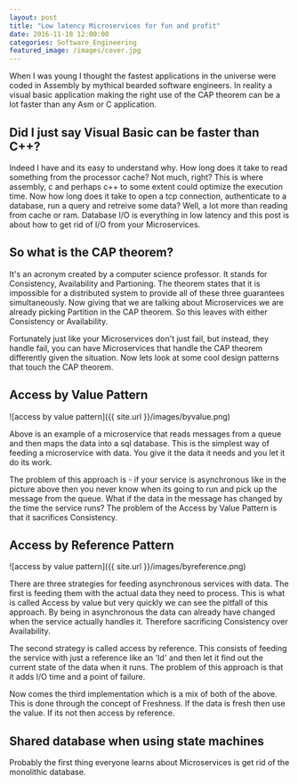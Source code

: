 ```yaml
---
layout: post
title: "Low latency Microservices for fun and profit"
date: 2016-11-18 12:00:00
categories: Software_Engineering
featured_image: /images/cover.jpg
---
```

When I was young I thought the fastest applications in the universe were coded in Assembly by mythical bearded software engineers. In reality a visual basic application making the right use of the CAP theorem can be a lot faster than any Asm or C application.

## Did I just say Visual Basic can be faster than C++?

Indeed I have and its easy to understand why. How long does it take to read something from the processor cache? Not much, right? This is where assembly, c and perhaps c++ to some extent could optimize the execution time. Now how long does it take to open a tcp connection, authenticate to a database, run a query and retreive some data? Well, a lot more than reading from cache or ram. Database I/O is everything in low latency and this post is about how to get rid of I/O from your Microservices.

## So what is the CAP theorem?

It's an acronym created by a computer science professor. It stands for Consistency, Availability and Partioning. The theorem states that it is impossible for a distributed system to provide all of these three guarantees simultaneously. Now giving that we are talking about Microservices we are already picking Partition in the CAP theorem. So this leaves with either Consistency or Availability.

Fortunately just like your Microservices don't just fail, but instead, they handle fail, you can have Microservices that handle the CAP theorem differently given the situation. Now lets look at some cool design patterns that touch the CAP theorem.

## Access by Value Pattern

![access by value pattern]({{ site.url }}/images/byvalue.png)

Above is an example of a microservice that reads messages from a queue and then maps the data into a sql database. This is the simplest way of feeding a microservice with data. You give it the data it needs and you let it do its work. 

The problem of this approach is - if your service is asynchronous like in the picture above then you never know when its going to run and pick up the message from the queue. What if the data in the message has changed by the time the service runs? The problem of the Access by Value Pattern is that it sacrifices Consistency.

## Access by Reference Pattern

![access by value pattern]({{ site.url }}/images/byreference.png)

There are three strategies for feeding asynchronous services with data. The first is feeding them with the actual data they need to process. This is what is called Access by value but very quickly we can see the pitfall of this approach. By being in asynchronous the data can already have changed when the service actually handles it. Therefore sacrificing Consistency over Availability.

The second strategy is called access by reference. This consists of feeding the service with just a reference like an 'Id' and then let it find out the current state of the data when it runs. The problem of this approach is that it adds I/O time and a point of failure.

Now comes the third implementation which is a mix of both of the above. This is done through the concept of Freshness. If the data is fresh then use the value. If its not then access by reference.

## Shared database when using state machines

Probably the first thing everyone learns about Microservices is get rid of the monolithic database.
